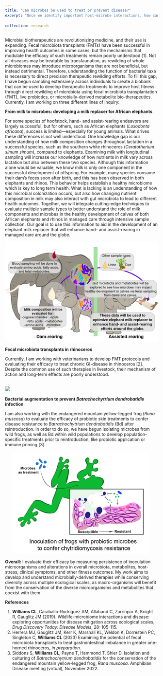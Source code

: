 ```yaml
---
title: "Can microbes be used to treat or prevent disease?"
excerpt: "Once we identify important host-microbe interactions, how can we recover keystone microbes to improve host fitness? Microbial biotherapeutics are revolutionizing medicine, and their use is expanding. Microbes have been linked to multiple disease states and have also been used as treatment in humans and animals, such as whole microbiome transfaunation or fecal microbiota transplantation (FMT), to individual microbiota, like probiotics. Despite their success in improving health outcomes in some cases, the mechanisms that modulate the efficacy of such treatments remain poorly understood. My work aims to develop and understand microbially-derived therapies while conserving diversity across multiple ecological scales, as macro-organisms will benefit from the conservation of the diverse microorganisms and metabolites that coexist with them."

collection: research
---
```


Microbial biotherapeutics are revolutionizing medicine, and their use is expanding. Fecal microbiota transplants (FMTs) have been successful in improving health outcomes in some cases, but the mechanisms that modulate the efficacy of such treatments remain poorly understood [1]. Not all diseases may be treatable by transfaunation, as rewilding of whole microbiomes may introduce microorganisms that are not beneficial, but instead detrimental. Therefore, understanding the function of bacterial taxa is necessary to direct precision therapeutic rewilding efforts. To fill this gap, I have begun sampling extensively across individuals to create a biobank that can be used to develop therapeutic treatments to improve host fitness through direct rewilding of microbiota using fecal microbiota transplantation (FMT), live probiotics, or microbially-derived metabolite bio-therapeutics. Currently, I am working on three different lines of inquiry:

<b> From milk to microbes: developing a milk replacer for African elephants</b>

For some species of hoofstock, hand- and assist-rearing endeavors are largely successful, but for others, such as African elephants (<i>Loxodonta africana</i>),
success is limited—especially for young animals. What drives these differences is not well understood. One knowledge gap is our understanding of how milk composition
changes throughout lactation in a successful species, such as the southern white rhinoceros (<i>Ceratotherium simum simum</i>), compared to elephants. Examining milk
with longitudinal sampling will increase our knowledge of how nutrients in milk vary across lactation but also between these two species. Although this information alone would be
valuable, we know milk is only one component in the successful development of offspring. For example, many species consume their dam’s feces soon after birth, and this has been
observed in both elephants and rhinos. This behavior helps establish a healthy microbiome which is key to long term health. What is lacking is an understanding of how
this microbial colonization occurs, but also how changing nutrient composition in milk may also interact with gut microbiota to lead to different health outcomes. Together, we will
integrate cutting-edge techniques to evaluate multiple sample types to better understand the role of milk components and microbes in the healthy development of calves of both African elephants and rhinos in managed care through intensive sample collection. Our goal is to use this information to aid in the development of an elephant milk replacer that will enhance hand- and assist-rearing in managed care around the globe.
<p align='center'>
	<img src='/images/Elephant_rewilding.png' width='550px'>
</p> 

<b> Fecal microbiota transplants in rhinoceros</b>

Currently, I am working with veterinarians to develop FMT protocols and evaluating their efficacy to treat chronic GI-disease in rhinoceros [2]. Despite the common use of such therapies in livestock, their mechanism of action and long-term effects are poorly understood. 

 <br/><img src='/images/500x300.png'>

<b> Bacterial augmentation to prevent <i>Batrachochytrium dendrobatidis</i> infection </b>

 I am also working with the endangered mountain yellow-legged frog (<i>Rana muscosa</i>) to evaluate the efficacy of probiotic skin treatments to confer disease resistance to <i>Batrachochytrium dendrobatidis</i> (Bd) after reintroduction. In order to do so, we have begun isolating microbes from wild frogs, as well as Bd within wild populations to develop population-specific treatments prior to reintroduction, like probiotic application or immune priming [3]. 
 
<p align='center'>
	<img src='/images/Frog.png' width='450px'>
</p> 
  
<b>Overall:</b> I evaluate their efficacy by measuring persistence of inoculation microorganisms and alterations in overall microbiota, metabolites, host-stress, clinical symptoms, and other fitness outcomes. My work aims to develop and understand microbially-derived therapies while conserving diversity across multiple ecological scales, as macro-organisms will benefit from the conservation of the diverse microorganisms and metabolites that coexist with them.

<b>References</b>
1. <b>Williams CL</b>, Caraballo-Rodríguez AM, Allaband C, Zarrinpar A, Knight R, Gauglitz JM (2019). Wildlife-microbiome interactions and disease: exploring opportunities for disease mitigation across ecological scales, <i>Drug Discovery Today: Disease Models</i>, 28: 105-115.
2. Herrera MJ, Gauglitz JM, Kerr K, Marshall KL, Weldon K, Dorrestein PC, Singleton C, <b>Williams CL</b> (2023) Examining the potential of fecal microbiota transplants to treat gastrointestinal imbalance in greater one-horned rhinoceros, <i>in preparation</i>.
3. Siddons S, <b>Williams CL</b>, Payne T, Hammond T, Shier D. Isolation and culturing of <i>Batrachochytrium dendrobatidis</i> for the conservation of the endangered mountain yellow-legged frog, <i>Rana muscosa</i>. Amphibian Disease meeting (virtual), November 2022.
